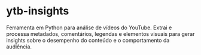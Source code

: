 # ytb-insights
Ferramenta em Python para análise de vídeos do YouTube. Extrai e processa metadados, comentários, legendas e elementos visuais para gerar insights sobre o desempenho do conteúdo e o comportamento da audiência.
